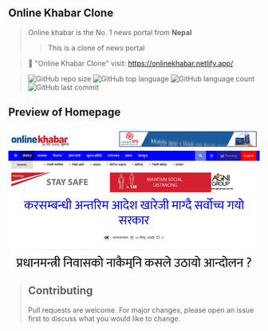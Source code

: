 ## Online Khabar Clone

> Online khabar is the No. 1 news portal from <b>Nepal</b>
>
> > This is a clone of news portal

> 🔗 "Online Khabar Clone" visit: <https://onlinekhabar.netlify.app/>

> ![GitHub repo size](https://img.shields.io/github/repo-size/lokgubhaju/onlinekhabar-clone?style=flat-square) ![GitHub top language](https://img.shields.io/github/languages/top/lokgubhaju/onlinekhabar-clone?style=flat-square) ![GitHub language count](https://img.shields.io/github/languages/count/lokgubhaju/onlinekhabar-clone?style=flat-square) ![GitHub last commit](https://img.shields.io/github/last-commit/lokgubhaju/onlinekhabar-clone?color=red&style=flat-square)

## Preview of Homepage

<a href="https://onlinekhabar.netlify.app">
    <img src ="./img/onlinekhabar-screenshot.png" width="900px">
</a>

> ## Contributing
>
> Pull requests are welcome. For major changes, please open an issue first to discuss what you would like to change.
